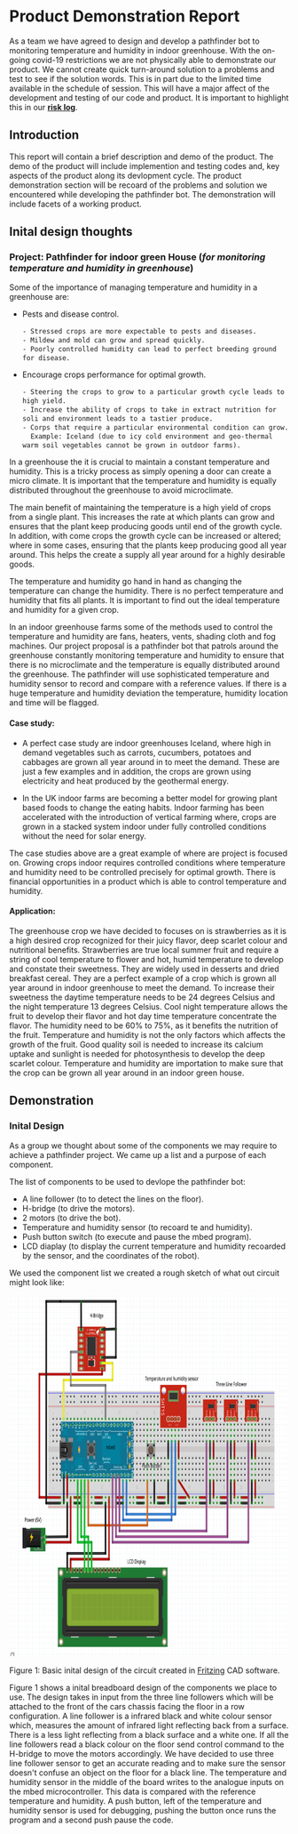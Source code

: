 # **Product Demonstration Report**

As a team we have agreed to design and develop a pathfinder bot to monitoring temperature and humidity in indoor greenhouse. With the on-going covid-19 restrictions we are not physically able to demonstrate our product. We cannot create quick turn-around solution to a problems and test to see if the solution words. This is in part due to the limited time available in the schedule of session. This will have a major affect of the development and testing of our code and product. It is important to highlight this in our [**risk log**](https://cseegit.essex.ac.uk/2020_ce293/ce293_team01/-/blob/master/MVP/MVP%20Requirements%20and%20Risk%20Log.md).

## Introduction

This report will contain a brief description and demo of the product. The demo of the product will include implemention and testing codes and, key aspects of the product along its devlopment cycle. The product demonstration section will be recoard of the problems and solution we encountered while developing the pathfinder bot. The demonstration will include facets of a working product. 

## Inital design thoughts

### Project: Pathfinder for indoor green House (_for monitoring temperature and humidity in greenhouse_)

Some of the importance of managing temperature and humidity in a greenhouse are: 

-   Pests and disease control. 

        - Stressed crops are more expectable to pests and diseases. 
        - Mildew and mold can grow and spread quickly. 
        - Poorly controlled humidity can lead to perfect breeding ground for disease. 

-   Encourage crops performance for optimal growth. 

        - Steering the crops to grow to a particular growth cycle leads to high yield. 
        - Increase the ability of crops to take in extract nutrition for soli and environment leads to a tastier produce. 
        - Corps that require a particular environmental condition can grow. 
          Example: Iceland (due to icy cold environment and geo-thermal warm soil vegetables cannot be grown in outdoor farms). 

In a greenhouse the it is crucial to maintain a constant temperature and humidity. This is a tricky process as simply opening a door can create a micro climate. It is important that the temperature and humidity is equally distributed throughout the greenhouse to avoid microclimate. 

The main benefit of maintaining the temperature is a high yield of crops from a single plant. This increases the rate at which plants can grow and ensures that the plant keep producing goods until end of the growth cycle. In addition, with come crops the growth cycle can be increased or altered; where in some cases, ensuring that the plants keep producing good all year around. This helps the create a supply all year around for a highly desirable goods. 

The temperature and humidity go hand in hand as changing the temperature can change the humidity. There is no perfect temperature and humidity that fits all plants. It is important to find out the ideal temperature and humidity for a given crop. 

In an indoor greenhouse farms some of the methods used to control the temperature and humidity are fans, heaters, vents, shading cloth and fog machines. Our project proposal is a pathfinder bot that patrols around the greenhouse constantly monitoring temperature and humidity to ensure that there is no microclimate and the temperature is equally distributed around the greenhouse. The pathfinder will use sophisticated temperature and humidity sensor to record and compare with a reference values. If there is a huge temperature and humidity deviation the temperature, humidity location and time will be flagged. 


#### Case study: 
- A perfect case study are indoor greenhouses Iceland, where high in demand vegetables such as carrots, cucumbers, potatoes and cabbages are grown all year around in to meet the demand. These are just a few examples and in addition, the crops are grown using electricity and heat produced by the geothermal energy. 

- In the UK indoor farms are becoming a better model for growing plant based foods to change the eating habits. Indoor farming has been accelerated with the introduction of vertical farming where, crops are grown in a stacked system indoor under fully controlled conditions without the need for solar energy.

The case studies above are a great example of where are project is focused on. Growing crops indoor requires controlled conditions where temperature and humidity need to be controlled precisely for optimal growth. There is financial opportunities in a product which is able to control temperature and humidity. 


#### Application: 

The greenhouse crop we have decided to focuses on is strawberries as it is a high desired crop recognized for their juicy flavor, deep scarlet colour and nutritional benefits. Strawberries are true local summer fruit and require a string of cool temperature to flower and hot, humid temperature to develop and constate their sweetness. They are widely used in desserts and dried breakfast cereal. They are a perfect example of a crop which is grown all year around in indoor greenhouse to meet the demand. To increase their sweetness the daytime temperature needs to be 24 degrees Celsius  and the night temperature 13 degrees Celsius. Cool night temperature allows the fruit to develop their flavor and hot day time temperature concentrate the flavor. The humidity need to be 60% to 75%, as it benefits the nutrition of the fruit. Temperature and humidity is not the only factors which affects the growth of the fruit. Good quality soil is needed to increase its calcium uptake and sunlight is needed for photosynthesis to develop the deep scarlet colour. Temperature and humidity are importation to make sure that the crop can be grown all year around in an indoor green house. 

## Demonstration
### Inital Design
As a group we thought about some of the components we may require to achieve a pathfinder project. We came up a list and a purpose of each component.  

The list of components to be used to devlope the pathfinder bot: 
- A line follower (to to detect the lines on the floor). 
- H-bridge (to drive the motors). 
- 2 motors (to drive the bot). 
- Temperature and humidity sensor (to recoard te and humidity). 
- Push button switch (to execute and pause the mbed program). 
- LCD diaplay (to display the current temperature and humidity recoarded by the sensor, and the coordinates of the robot). 

We used the component list we created a rough sketch of what out circuit might look like:


<img src="MVP/images/Basic_Circuit_design.png" alt="Basic outline of the circuit" width="800" height="650">

Figure 1: Basic inital design of the circuit created in [Fritzing](https://fritzing.org) CAD software.      

Figure 1 shows a inital breadboard design of the components we place to use. The design takes in input from the three line followers which will be attached to the front of the cars chassis facing the floor in a row configuration. A line follower is a infrared black and white colour sensor which, measures the amount of infrared light reflecting back from a surface. There is a less light reflecting from a black surface and a white one. If all the line followers read a black colour on the floor send control command to the H-bridge to move the motors accordingly. We have decided to use three line follower sensor to get an accurate reading and to make sure the sensor doesn't confuse an object on the floor for a black line. The temperature and humidity sensor in the middle of the board writes to the analogue inputs on the mbed microcontroller. This data is compared with the reference temperature and humidity. A push button, left of the temperature and humidity sensor is used for debugging, pushing the button once runs the program and a second push pause the code. 
